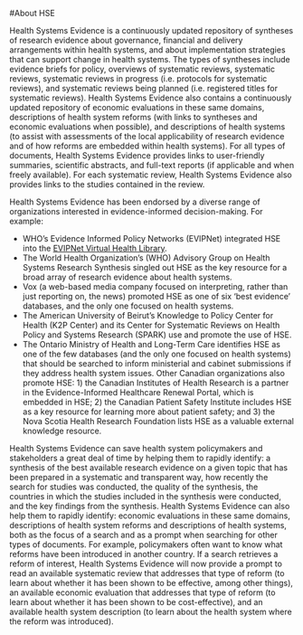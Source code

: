 #About HSE

Health Systems Evidence is a continuously updated repository of syntheses of research evidence about governance, financial and delivery arrangements within health systems, and about implementation strategies that can support change in health systems. The types of syntheses include evidence briefs for policy, overviews of systematic reviews, systematic reviews, systematic reviews in progress (i.e. protocols for systematic reviews), and systematic reviews being planned (i.e. registered titles for systematic reviews). Health Systems Evidence also contains a continuously updated repository of economic evaluations in these same domains, descriptions of health system reforms (with links to syntheses and economic evaluations when possible), and descriptions of health systems (to assist with assessments of the local applicability of research evidence and of how reforms are embedded within health systems). For all types of documents, Health Systems Evidence provides links to user-friendly summaries, scientific abstracts, and full-text reports (if applicable and when freely available). For each systematic review, Health Systems Evidence also provides links to the studies contained in the review.

Health Systems Evidence has been endorsed by a diverse range of organizations interested in evidence-informed decision-making. For example:

* WHO’s Evidence Informed Policy Networks (EVIPNet) integrated HSE into the [EVIPNet Virtual Health Library](https://www.healthsystemsevidence.org/r.aspx?x=Ly2jSomWIBnaokThqtiuPAji8ZJSa1Zs62-q5cvh9ttCuwGLpfPWPCzjHLzORoc-Vn9TTCx8LoC0SoMWrplK_DkjTW7wtoSZXDJ2VGgUCGI|).
* The World Health Organization’s (WHO) Advisory Group on Health Systems Research Synthesis singled out HSE as the key resource for a broad array of research evidence about health systems.
* Vox (a web-based media company focused on interpreting, rather than just reporting on, the news) promoted HSE as one of six ‘best evidence’ databases, and the only one focused on health systems.
* The American University of Beirut’s Knowledge to Policy Center for Health (K2P Center) and its Center for Systematic Reviews on Health Policy and Systems Research (SPARK) use and promote the use of HSE.
* The Ontario Ministry of Health and Long-Term Care identifies HSE as one of the few databases (and the only one focused on health systems) that should be searched to inform ministerial and cabinet submissions if they address health system issues. Other Canadian organizations also promote HSE: 1) the Canadian Institutes of Health Research is a partner in the Evidence-Informed Healthcare Renewal Portal, which is embedded in HSE; 2) the Canadian Patient Safety Institute includes HSE as a key resource for learning more about patient safety; and 3) the Nova Scotia Health Research Foundation lists HSE as a valuable external knowledge resource.

Health Systems Evidence can save health system policymakers and stakeholders a great deal of time by helping them to rapidly identify: a synthesis of the best available research evidence on a given topic that has been prepared in a systematic and transparent way, how recently the search for studies was conducted, the quality of the synthesis, the countries in which the studies included in the synthesis were conducted, and the key findings from the synthesis. Health Systems Evidence can also help them to rapidly identify: economic evaluations in these same domains, descriptions of health system reforms and descriptions of health systems, both as the focus of a search and as a prompt when searching for other types of documents. For example, policymakers often want to know what reforms have been introduced in another country. If a search retrieves a reform of interest, Health Systems Evidence will now provide a prompt to read an available systematic review that addresses that type of reform (to learn about whether it has been shown to be effective, among other things), an available economic evaluation that addresses that type of reform (to learn about whether it has been shown to be cost-effective), and an available health system description (to learn about the health system where the reform was introduced).
